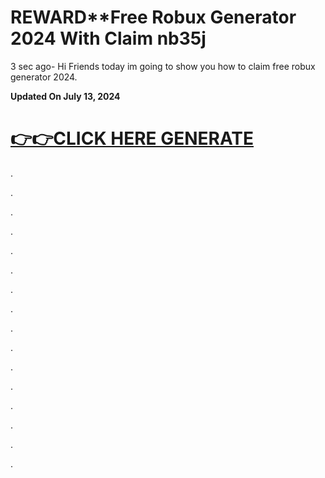 # REWARD**Free Robux Generator 2024 With Claim nb35j 
3 sec ago- Hi Friends today im going to show you how to claim free robux generator 2024.

**Updated On July 13, 2024**

[👉👉CLICK HERE GENERATE](https://t.co/8aqIb89W3S)
==================================================

.

.

.

.

.

.

.

.

.

.

.

.

.

.

.

.
